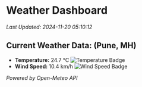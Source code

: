 
# Weather Dashboard

_Last Updated: 2024-11-20 05:10:12_

## Current Weather Data: (Pune, MH)
- **Temperature:** 24.7 °C ![Temperature Badge](https://img.shields.io/badge/Temperature-Medium%20Temp-green)
- **Wind Speed:** 10.4 km/h ![Wind Speed Badge](https://img.shields.io/badge/Wind%20Speed-Low%20Wind-blue)

*Powered by Open-Meteo API*
